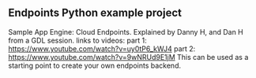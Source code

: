 ## Endpoints Python example project

Sample App Engine: Cloud Endpoints.
Explained by Danny H, and Dan H from a GDL session.
links to videos:
part 1: https://www.youtube.com/watch?v=uy0tP6_kWJ4
part 2: https://www.youtube.com/watch?v=9wNRUd9E1jM
This can be used as a starting point to create your own endpoints backend.
